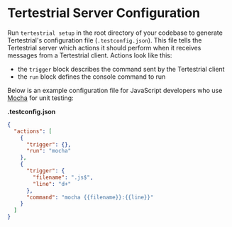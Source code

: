 # Tertestrial Server Configuration

Run
<code type="tertestrial-command">tertestrial setup</code> in the root directory
of your codebase to generate Tertestrial's configuration file
(<code type="repo/existing-file">.testconfig.json</code>). This file tells the
Tertestrial server which actions it should perform when it receives messages
from a Tertestrial client. Actions look like this:

- the `trigger` block describes the command sent by the Tertestrial client
- the `run` block defines the console command to run

Below is an example configuration file for JavaScript developers who use
[Mocha](https://mochajs.org) for unit testing:

**.testconfig.json**

```json
{
  "actions": [
    {
      "trigger": {},
      "run": "mocha"
    },
    {
      "trigger": {
        "filename": ".js$",
        "line": "d+"
      },
      "command": "mocha {{filename}}:{{line}}"
    }
  ]
}
```
